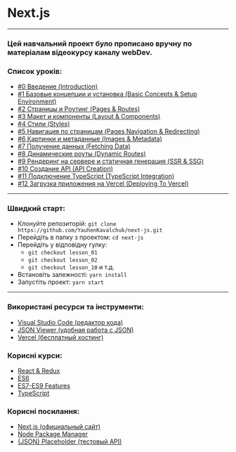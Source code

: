 # Next.js

---

### Цей навчальний проект було прописано вручну по матеріалам відеокурсу каналу webDev.

### Список уроків:

- [#0 Введение (Introduction)](https://youtu.be/M1Y7JmaslkU)
- [#1 Базовые концепции и установка (Basic Concepts & Setup Environment)](https://youtu.be/dnd0YxOla8A)
- [#2 Страницы и Роутинг (Pages & Routes)](https://youtu.be/Pt9PkDWEluk)
- [#3 Макет и компоненты (Layout & Components)](https://youtu.be/_nWJOlC-Yfk)
- [#4 Cтили (Styles)](https://youtu.be/TAr0SSxe9b4)
- [#5 Навигация по страницам (Pages Navigation & Redirecting)](https://youtu.be/rocqGSMlus4)
- [#6 Картинки и метаданные (Images & Metadata)](https://youtu.be/S2KQHlhd5jw)
- [#7 Получение данных (Fetching Data)](https://youtu.be/ZCCEl9J8zv0)
- [#8 Динамические роуты (Dynamic Routes)](https://youtu.be/gVl3rnjBurU)
- [#9 Рендеринг на сервере и статичная генерация (SSR & SSG)](https://youtu.be/-YwctEwGkCk)
- [#10 Создание API (API Creation)](https://youtu.be/_9iWPtnzyt8)
- [#11 Подключение TypeScript (TypeScript Integration)](https://youtu.be/jFvyGCtvtrs)
- [#12 Загрузка приложения на Vercel (Deploying To Vercel)](https://youtu.be/nxiKSPYvuZk)

---

### Швидкий старт:

- Клонуйте репозиторій: `git clone https://github.com/YauhenKavalchuk/next-js.git`
- Перейдіть в папку з проектом: `cd next-js`
- Перейдіть у відповідну гулку:
  - `git checkout lesson_01`
  - `git checkout lesson_02`
  - `git checkout lesson_10` и т.д.
- Встановіть залежності: `yarn install`
- Запустіть проект: `yarn start`

---

### Використані ресурси та інструменти:

- [Visual Studio Code (редактор кода)](https://code.visualstudio.com)
- [JSON Viewer (удобная работа с JSON)](https://chrome.google.com/webstore/detail/json-viewer/gbmdgpbipfallnflgajpaliibnhdgobh?hl=ru)
- [Vercel (бесплатный хостинг)](https://vercel.com)

### Корисні курси:

- [React & Redux](https://www.youtube.com/playlist?list=PLNkWIWHIRwME_Gv2vlWAR6TfeSXylYfw4)
- [ES6](https://www.youtube.com/playlist?list=PLNkWIWHIRwMGLJXugVvdK7i8UagGQNaXD)
- [ES7-ES9 Features](https://www.youtube.com/playlist?list=PLNkWIWHIRwMH_05WTvIX419odDtStynm3)
- [TypeScript](https://www.youtube.com/playlist?list=PLNkWIWHIRwMEm1FgiLjHqSky27x5rXvQa)

### Корисні посилання:

- [Next.js (официальный сайт)](https://nextjs.org)
- [Node Package Manager](https://www.npmjs.com)
- [{JSON} Placeholder (тестовый API)](https://jsonplaceholder.typicode.com)
